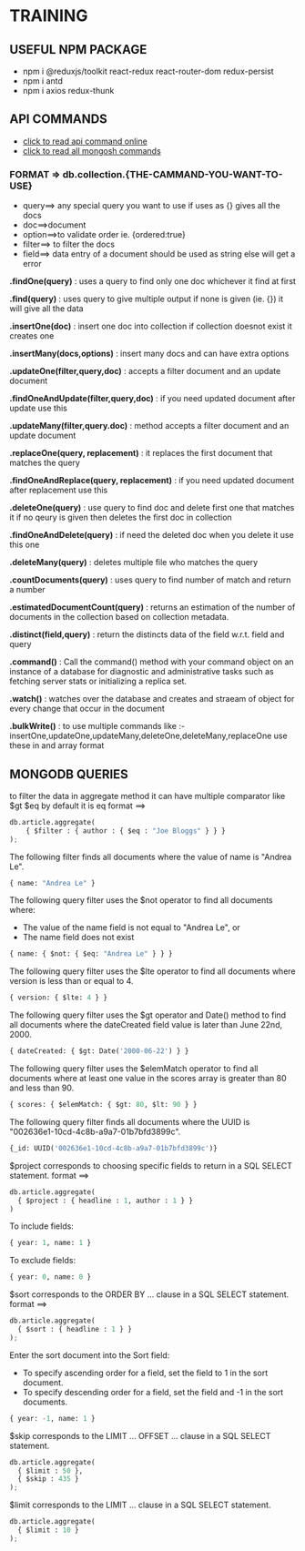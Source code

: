 # TRAINING

## USEFUL NPM PACKAGE

- npm i @reduxjs/toolkit react-redux react-router-dom redux-persist
- npm i antd
- npm i axios redux-thunk                

## API COMMANDS 

- [click to read api command online](https://www.mongodb.com/docs/drivers/node/current/)
- [click to read all mongosh commands](https://www.mongodb.com/docs/manual/reference/method/)

### FORMAT => db.collection.{THE-CAMMAND-YOU-WANT-TO-USE}

- query==> any special query you want to use if uses as {} gives all the docs
- doc==>document
- option==>to validate order ie. {ordered:true}
- filter==> to filter the docs
- field==> data entry of a document should be used as string else will get a error

**.findOne(query)** : uses a query to find only one doc whichever it find at first

**.find(query)** : uses query to give multiple output if none is given (ie. {}) it will give all the data

**.insertOne(doc)** : insert one doc into collection if collection doesnot exist it creates one

**.insertMany(docs,options)** : insert many docs and can have extra options 

**.updateOne(filter,query,doc)** : accepts a filter document and an update document

**.findOneAndUpdate(filter,query,doc)** : if you need updated document after update use this

**.updateMany(filter,query.doc)** : method accepts a filter document and an update document

**.replaceOne(query, replacement)** : it replaces the first document that matches the query 

**.findOneAndReplace(query, replacement)** : if you need updated document after replacement use this

**.deleteOne(query)** : use query to find doc and delete first one that matches it if no qeury is given then deletes the first doc in collection 

**.findOneAndDelete(query)** : if need the deleted doc when you delete it use this one

**.deleteMany(query)** : deletes multiple file who matches the query

**.countDocuments(query)** : uses query to find number of match and return a number

**.estimatedDocumentCount(query)** : returns an estimation of the number of documents in the collection based on collection metadata.

**.distinct(field,query)** : return the distincts data of the field w.r.t. field and query

**.command()** : Call the command() method with your command object on an instance of a database for diagnostic and administrative tasks such as fetching server stats or initializing a replica set.

**.watch()** : watches over the database and creates and straeam of object for every change that occur in the document

**.bulkWrite()** : to use multiple commands like :- insertOne,updateOne,updateMany,deleteOne,deleteMany,replaceOne use these in and array format



## MONGODB QUERIES

to filter the data in aggregate method  it can have multiple comparator like $gt $eq by default it is eq 
format ==>  
```python
db.article.aggregate(
    { $filter : { author : { $eq : "Joe Bloggs" } } }
);
```

The following filter finds all documents where the value of name is "Andrea Le".
```python
{ name: "Andrea Le" }
```

The following query filter uses the $not operator to find all documents where:
- The value of the name field is not equal to "Andrea Le", or
- The name field does not exist
```python
{ name: { $not: { $eq: "Andrea Le" } } }
```

The following query filter uses the $lte operator to find all documents where version is less than or equal to 4.
```python
{ version: { $lte: 4 } }
```

The following query filter  uses the $gt operator and Date() method to find all documents where the dateCreated field value is later than June 22nd, 2000.
```python
{ dateCreated: { $gt: Date('2000-06-22') } }
```

The following query filter uses the $elemMatch operator to find all documents where at least one value in the scores array is greater than 80 and less than 90.
```python
{ scores: { $elemMatch: { $gt: 80, $lt: 90 } }
```

The following query filter finds all documents where the UUID is "002636e1-10cd-4c8b-a9a7-01b7bfd3899c".
```python
{_id: UUID('002636e1-10cd-4c8b-a9a7-01b7bfd3899c')}
```

$project corresponds to choosing specific fields to return in a SQL SELECT statement.
format ==>
```python
db.article.aggregate(
  { $project : { headline : 1, author : 1 } }
)
```
To include fields:
```python
{ year: 1, name: 1 }
```
To exclude fields:
```python
{ year: 0, name: 0 }
```

$sort corresponds to the ORDER BY ... clause in a SQL SELECT statement.
format ==>
```python
db.article.aggregate(
  { $sort : { headline : 1 } }
);
```

Enter the sort document into the Sort field:

- To specify ascending order for a field, set the field to 1 in the sort document.
- To specify descending order for a field, set the field and -1 in the sort documents.
```python
{ year: -1, name: 1 }
```

$skip corresponds to the LIMIT ... OFFSET ... clause in a SQL SELECT statement.
```python
db.article.aggregate(
  { $limit : 50 },
  { $skip : 435 }
);
```
$limit corresponds to the LIMIT ... clause in a SQL SELECT statement.
```python
db.article.aggregate(
  { $limit : 10 }
);
```